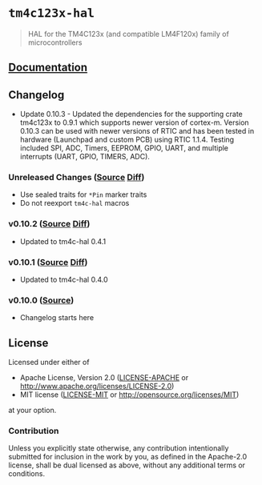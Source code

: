 # `tm4c123x-hal`

> HAL for the TM4C123x (and compatible LM4F120x) family of microcontrollers

[`embedded-hal`]: https://crates.io/crates/embedded-hal

## [Documentation](https://docs.rs/tm4c123x-hal)

## Changelog

* Update 0.10.3 - Updated the dependencies for the supporting crate tm4c123x to 
0.9.1 which supports newer version of cortex-m. Version 0.10.3 can be used with newer
versions of RTIC and has been tested in hardware (Launchpad and custom PCB) 
using RTIC 1.1.4. Testing included SPI, ADC, Timers, EEPROM, GPIO, UART, 
and multiple interrupts (UART, GPIO, TIMERS, ADC).

### Unreleased Changes ([Source](https://github.com/rust-embedded-community/tm4c-hal/tree/master/tm4c123x-hal) [Diff](https://github.com/rust-embedded-community/tm4c-hal/compare/tm4c123x-hal-0.10.2...master))

* Use sealed traits for `*Pin` marker traits
* Do not reexport `tm4c-hal` macros

### v0.10.2 ([Source](https://github.com/rust-embedded-community/tm4c-hal/tree/tm4c123x-hal-0.10.2/tm4c123x-hal) [Diff](https://github.com/rust-embedded-community/tm4c-hal/compare/tm4c123x-hal-0.10.2...tm4c123x-hal-0.10.1))

* Updated to tm4c-hal 0.4.1

### v0.10.1 ([Source](https://github.com/rust-embedded-community/tm4c-hal/tree/tm4c123x-hal-0.10.1/tm4c123x-hal) [Diff](https://github.com/rust-embedded-community/tm4c-hal/compare/tm4c123x-hal-0.10.1...tm4c123x-hal-0.10.0))

* Updated to tm4c-hal 0.4.0

### v0.10.0 ([Source](https://github.com/rust-embedded-community/tm4c-hal/tree/tm4c123x-hal-0.10.0/tm4c123x-hal))

* Changelog starts here

## License

Licensed under either of

- Apache License, Version 2.0 ([LICENSE-APACHE](../LICENSE-APACHE) or
  http://www.apache.org/licenses/LICENSE-2.0)
- MIT license ([LICENSE-MIT](../LICENSE-MIT) or http://opensource.org/licenses/MIT)

at your option.

### Contribution

Unless you explicitly state otherwise, any contribution intentionally submitted
for inclusion in the work by you, as defined in the Apache-2.0 license, shall be
dual licensed as above, without any additional terms or conditions.
